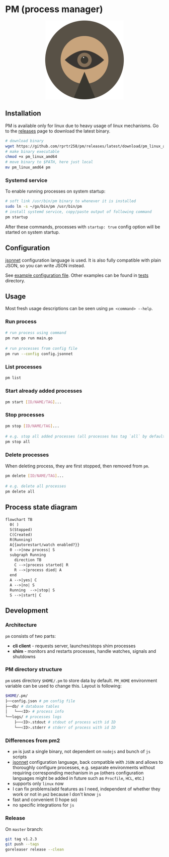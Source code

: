 # PM (process manager)
<p align="center"><img src="docs/icon.svg" width="250" height="250"></p>

## Installation
PM is available only for linux due to heavy usage of linux mechanisms. Go to the [releases](https://github.com/rprtr258/pm/releases/latest) page to download the latest binary.

```sh
# download binary
wget https://github.com/rprtr258/pm/releases/latest/download/pm_linux_amd64
# make binary executable
chmod +x pm_linux_amd64
# move binary to $PATH, here just local
mv pm_linux_amd64 pm
```

### Systemd service
To enable running processes on system startup:

```sh
# soft link /usr/bin/pm binary to whenever it is installed
sudo ln -s ~/go/bin/pm /usr/bin/pm
# install systemd service, copy/paste output of following command
pm startup
```

After these commands, processes with `startup: true` config option will be started on system startup.

## Configuration
[jsonnet](https://jsonnet.org/) configuration language is used. It is also fully compatible with plain JSON, so you can write JSON instead.

See [example configuration file](./config.jsonnet). Other examples can be found in [tests](./e2e/tests) directory.

## Usage
Most fresh usage descriptions can be seen using `pm <command> --help`.

### Run process
```sh
# run process using command
pm run go run main.go

# run processes from config file
pm run --config config.jsonnet
```

### List processes
```sh
pm list
```

### Start already added processes
```sh
pm start [ID/NAME/TAG]...
```

### Stop processes
```sh
pm stop [ID/NAME/TAG]...

# e.g. stop all added processes (all processes has tag `all` by default)
pm stop all
```

### Delete processes
When deleting process, they are first stopped, then removed from `pm`.

```sh
pm delete [ID/NAME/TAG]...

# e.g. delete all processes
pm delete all
```

## Process state diagram
```mermaid
flowchart TB
  0( )
  S(Stopped)
  C(Created)
  R(Running)
  A{{autorestart/watch enabled?}}
  0 -->|new process| S
  subgraph Running
    direction TB
    C -->|process started| R
    R -->|process died| A
  end
  A -->|yes| C
  A -->|no| S
  Running  -->|stop| S
  S -->|start| C
```

## Development
### Architecture
`pm` consists of two parts:

- **cli client** - requests server, launches/stops shim processes
- **shim** - monitors and restarts processes, handle watches, signals and shutdowns

### PM directory structure
`pm` uses directory `$HOME/.pm` to store data by default. `PM_HOME` environment variable can be used to change this. Layout is following:

```sh
$HOME/.pm/
├──config.json # pm config file
├──db/ # database tables
│   └──<ID> # process info
└──logs/ # processes logs
    ├──<ID>.stdout # stdout of process with id ID
    └──<ID>.stderr # stderr of process with id ID
```

### Differences from pm2
- `pm` is just a single binary, not dependent on `nodejs` and bunch of `js` scripts
- [jsonnet](https://jsonnet.org/) configuration language, back compatible with `JSON` and allows to thoroughly configure processes, e.g. separate environments without requiring corresponding mechanism in `pm` (others configuration languages might be added in future such as `Procfile`, `HCL`, etc.)
- supports only `linux` now
- I can fix problems/add features as I need, independent of whether they work or not in `pm2` because I don't know `js`
- fast and convenient (I hope so)
- no specific integrations for `js`

### Release
On `master` branch:

```sh
git tag v1.2.3
git push --tags
goreleaser release --clean
```

